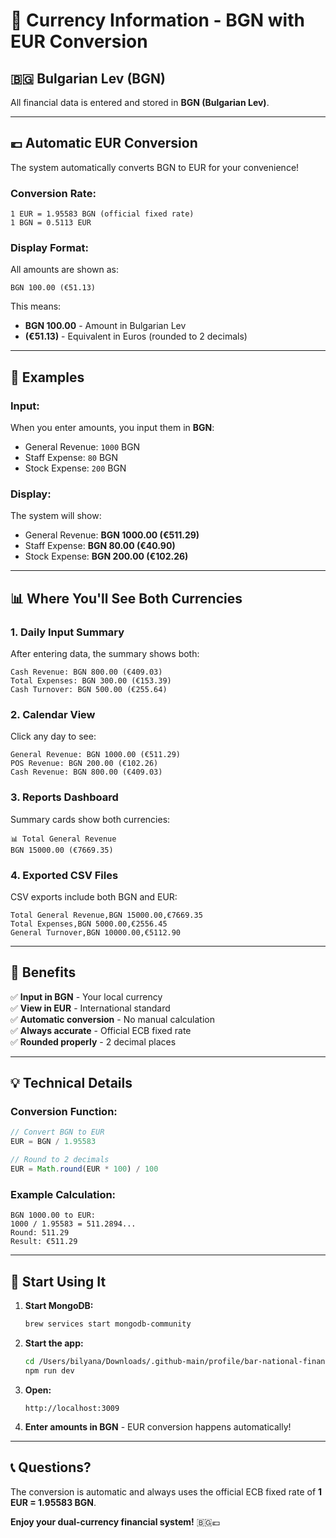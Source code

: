 # 💱 Currency Information - BGN with EUR Conversion

## 🇧🇬 Bulgarian Lev (BGN)

All financial data is entered and stored in **BGN (Bulgarian Lev)**.

---

## 💶 Automatic EUR Conversion

The system automatically converts BGN to EUR for your convenience!

### Conversion Rate:
```
1 EUR = 1.95583 BGN (official fixed rate)
1 BGN = 0.5113 EUR
```

### Display Format:
All amounts are shown as:
```
BGN 100.00 (€51.13)
```

This means:
- **BGN 100.00** - Amount in Bulgarian Lev
- **(€51.13)** - Equivalent in Euros (rounded to 2 decimals)

---

## 📝 Examples

### Input:
When you enter amounts, you input them in **BGN**:
- General Revenue: `1000` BGN
- Staff Expense: `80` BGN
- Stock Expense: `200` BGN

### Display:
The system will show:
- General Revenue: **BGN 1000.00 (€511.29)**
- Staff Expense: **BGN 80.00 (€40.90)**
- Stock Expense: **BGN 200.00 (€102.26)**

---

## 📊 Where You'll See Both Currencies

### 1. Daily Input Summary
After entering data, the summary shows both:
```
Cash Revenue: BGN 800.00 (€409.03)
Total Expenses: BGN 300.00 (€153.39)
Cash Turnover: BGN 500.00 (€255.64)
```

### 2. Calendar View
Click any day to see:
```
General Revenue: BGN 1000.00 (€511.29)
POS Revenue: BGN 200.00 (€102.26)
Cash Revenue: BGN 800.00 (€409.03)
```

### 3. Reports Dashboard
Summary cards show both currencies:
```
📊 Total General Revenue
BGN 15000.00 (€7669.35)
```

### 4. Exported CSV Files
CSV exports include both BGN and EUR:
```
Total General Revenue,BGN 15000.00,€7669.35
Total Expenses,BGN 5000.00,€2556.45
General Turnover,BGN 10000.00,€5112.90
```

---

## 🎯 Benefits

✅ **Input in BGN** - Your local currency  
✅ **View in EUR** - International standard  
✅ **Automatic conversion** - No manual calculation  
✅ **Always accurate** - Official ECB fixed rate  
✅ **Rounded properly** - 2 decimal places  

---

## 💡 Technical Details

### Conversion Function:
```javascript
// Convert BGN to EUR
EUR = BGN / 1.95583

// Round to 2 decimals
EUR = Math.round(EUR * 100) / 100
```

### Example Calculation:
```
BGN 1000.00 to EUR:
1000 / 1.95583 = 511.2894...
Round: 511.29
Result: €511.29
```

---

## 🚀 Start Using It

1. **Start MongoDB:**
   ```bash
   brew services start mongodb-community
   ```

2. **Start the app:**
   ```bash
   cd /Users/bilyana/Downloads/.github-main/profile/bar-national-financial
   npm run dev
   ```

3. **Open:**
   ```
   http://localhost:3009
   ```

4. **Enter amounts in BGN** - EUR conversion happens automatically!

---

## 📞 Questions?

The conversion is automatic and always uses the official ECB fixed rate of **1 EUR = 1.95583 BGN**.

**Enjoy your dual-currency financial system!** 🇧🇬💶

